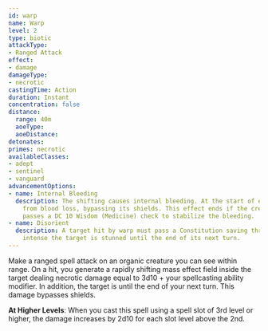 ```yaml
---
id: warp
name: Warp
level: 2
type: biotic
attackType:
- Ranged Attack
effect:
- damage
damageType:
- necrotic
castingTime: Action
duration: Instant
concentration: false
distance:
  range: 40m
  aoeType: 
  aoeDistance: 
detonates: 
primes: necrotic
availableClasses:
- adept
- sentinel
- vanguard
advancementOptions:
- name: Internal Bleeding
  description: The shifting causes internal bleeding. At the start of each of your turns, the target suffers 1d6 damage
    from blood loss, bypassing its shields. This effect ends if the creature uses medi-gel or if it or another creature
    passes a DC 10 Wisdom (Medicine) check to stabilize the bleeding.
- name: Disorient
  description: A target hit by warp must pass a Constitution saving throw. On a failed save, the force of warp is so
    intense the target is stunned until the end of its next turn.
---
```

Make a ranged spell attack on an organic creature you can see within range. On a hit, you generate a rapidly shifting mass
effect field inside the target dealing necrotic damage equal to 3d10 + your spellcasting ability modifier. In addition,
the target is <condition id="primed" sub="necrotic"/> until the end of your next turn. This damage bypasses shields.

__At Higher Levels__: When you cast this spell using a spell slot of 3rd level or higher, the damage increases by 2d10 for
each slot level above the 2nd.
